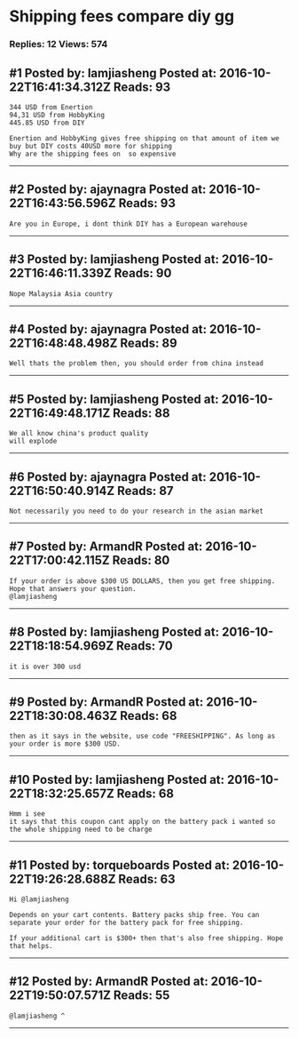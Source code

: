 # Shipping fees compare diy gg

### Replies: 12 Views: 574

## \#1 Posted by: lamjiasheng Posted at: 2016-10-22T16:41:34.312Z Reads: 93

```
344 USD from Enertion
94,31 USD from HobbyKing
445.85 USD from DIY

Enertion and HobbyKing gives free shipping on that amount of item we buy but DIY costs 40USD more for shipping 
Why are the shipping fees on  so expensive
```

---
## \#2 Posted by: ajaynagra Posted at: 2016-10-22T16:43:56.596Z Reads: 93

```
Are you in Europe, i dont think DIY has a European warehouse
```

---
## \#3 Posted by: lamjiasheng Posted at: 2016-10-22T16:46:11.339Z Reads: 90

```
Nope Malaysia Asia country
```

---
## \#4 Posted by: ajaynagra Posted at: 2016-10-22T16:48:48.498Z Reads: 89

```
Well thats the problem then, you should order from china instead
```

---
## \#5 Posted by: lamjiasheng Posted at: 2016-10-22T16:49:48.171Z Reads: 88

```
We all know china's product quality
will explode
```

---
## \#6 Posted by: ajaynagra Posted at: 2016-10-22T16:50:40.914Z Reads: 87

```
Not necessarily you need to do your research in the asian market
```

---
## \#7 Posted by: ArmandR Posted at: 2016-10-22T17:00:42.115Z Reads: 80

```
If your order is above $300 US DOLLARS, then you get free shipping. Hope that answers your question.
@lamjiasheng
```

---
## \#8 Posted by: lamjiasheng Posted at: 2016-10-22T18:18:54.969Z Reads: 70

```
it is over 300 usd
```

---
## \#9 Posted by: ArmandR Posted at: 2016-10-22T18:30:08.463Z Reads: 68

```
then as it says in the website, use code "FREESHIPPING". As long as your order is more $300 USD.
```

---
## \#10 Posted by: lamjiasheng Posted at: 2016-10-22T18:32:25.657Z Reads: 68

```
Hmm i see 
it says that this coupon cant apply on the battery pack i wanted so the whole shipping need to be charge
```

---
## \#11 Posted by: torqueboards Posted at: 2016-10-22T19:26:28.688Z Reads: 63

```
Hi @lamjiasheng

Depends on your cart contents. Battery packs ship free. You can separate your order for the battery pack for free shipping.

If your additional cart is $300+ then that's also free shipping. Hope that helps.
```

---
## \#12 Posted by: ArmandR Posted at: 2016-10-22T19:50:07.571Z Reads: 55

```
@lamjiasheng ^
```

---
